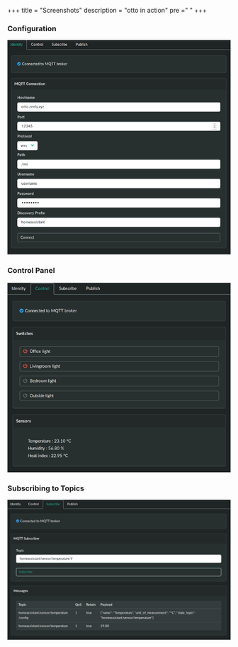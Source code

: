 +++
title = "Screenshots"
description = "otto in action"
pre ="<i class='fa fa-camera'></i> "
+++


### Configuration

![screenshot](identity.png)


### Control Panel

![screenshot](control.png)

### Subscribing to Topics

![screenshot](subscribe.png)
